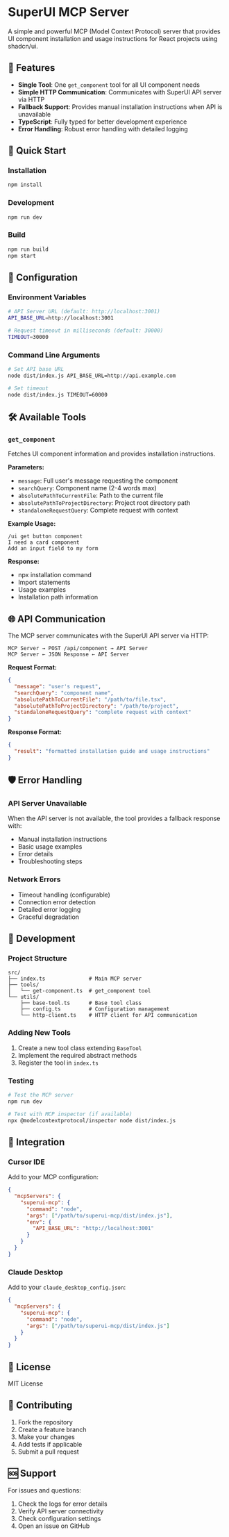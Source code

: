 # SuperUI MCP Server

A simple and powerful MCP (Model Context Protocol) server that provides UI component installation and usage instructions for React projects using shadcn/ui.

## 🎯 Features

- **Single Tool**: One `get_component` tool for all UI component needs
- **Simple HTTP Communication**: Communicates with SuperUI API server via HTTP
- **Fallback Support**: Provides manual installation instructions when API is unavailable
- **TypeScript**: Fully typed for better development experience
- **Error Handling**: Robust error handling with detailed logging

## 🚀 Quick Start

### Installation

```bash
npm install
```

### Development

```bash
npm run dev
```

### Build

```bash
npm run build
npm start
```

## 🔧 Configuration

### Environment Variables

```bash
# API Server URL (default: http://localhost:3001)
API_BASE_URL=http://localhost:3001

# Request timeout in milliseconds (default: 30000)
TIMEOUT=30000
```

### Command Line Arguments

```bash
# Set API base URL
node dist/index.js API_BASE_URL=http://api.example.com

# Set timeout
node dist/index.js TIMEOUT=60000
```

## 🛠️ Available Tools

### `get_component`

Fetches UI component information and provides installation instructions.

**Parameters:**
- `message`: Full user's message requesting the component
- `searchQuery`: Component name (2-4 words max)
- `absolutePathToCurrentFile`: Path to the current file
- `absolutePathToProjectDirectory`: Project root directory path
- `standaloneRequestQuery`: Complete request with context

**Example Usage:**
```
/ui get button component
I need a card component
Add an input field to my form
```

**Response:**
- npx installation command
- Import statements
- Usage examples
- Installation path information

## 🌐 API Communication

The MCP server communicates with the SuperUI API server via HTTP:

```
MCP Server → POST /api/component → API Server
MCP Server ← JSON Response ← API Server
```

**Request Format:**
```json
{
  "message": "user's request",
  "searchQuery": "component name",
  "absolutePathToCurrentFile": "/path/to/file.tsx",
  "absolutePathToProjectDirectory": "/path/to/project",
  "standaloneRequestQuery": "complete request with context"
}
```

**Response Format:**
```json
{
  "result": "formatted installation guide and usage instructions"
}
```

## 🛡️ Error Handling

### API Server Unavailable

When the API server is not available, the tool provides a fallback response with:
- Manual installation instructions
- Basic usage examples
- Error details
- Troubleshooting steps

### Network Errors

- Timeout handling (configurable)
- Connection error detection
- Detailed error logging
- Graceful degradation

## 📝 Development

### Project Structure

```
src/
├── index.ts              # Main MCP server
├── tools/
│   └── get-component.ts  # get_component tool
└── utils/
    ├── base-tool.ts      # Base tool class
    ├── config.ts         # Configuration management
    └── http-client.ts    # HTTP client for API communication
```

### Adding New Tools

1. Create a new tool class extending `BaseTool`
2. Implement the required abstract methods
3. Register the tool in `index.ts`

### Testing

```bash
# Test the MCP server
npm run dev

# Test with MCP inspector (if available)
npx @modelcontextprotocol/inspector node dist/index.js
```

## 🔗 Integration

### Cursor IDE

Add to your MCP configuration:

```json
{
  "mcpServers": {
    "superui-mcp": {
      "command": "node",
      "args": ["/path/to/superui-mcp/dist/index.js"],
      "env": {
        "API_BASE_URL": "http://localhost:3001"
      }
    }
  }
}
```

### Claude Desktop

Add to your `claude_desktop_config.json`:

```json
{
  "mcpServers": {
    "superui-mcp": {
      "command": "node",
      "args": ["/path/to/superui-mcp/dist/index.js"]
    }
  }
}
```

## 📄 License

MIT License

## 🤝 Contributing

1. Fork the repository
2. Create a feature branch
3. Make your changes
4. Add tests if applicable
5. Submit a pull request

## 🆘 Support

For issues and questions:
1. Check the logs for error details
2. Verify API server connectivity
3. Check configuration settings
4. Open an issue on GitHub
